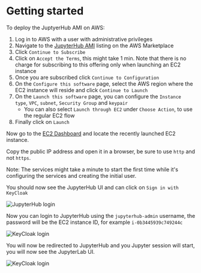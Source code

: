 # Getting started

To deploy the JuptyerHub AMI on AWS:

1. Log in to AWS with a user with administrative privileges
1. Navigate to the [JupyterHub AMI](https://aws.amazon.com/marketplace/pp/Daniel-Rodriguez-JupyterHub-multi-user-single-node/B07YSYZ2P6) listing on the AWS Marketplace
1. Click `Continue to Subscribe`
1. Click on `Accept the Terms`, this might take 1 min.
Note that there is no charge for subscribing to this offering only when launching an EC2 instance
1. Once you are subscribed click `Continue to Configuration`
1. On the `Configure this software` page, select the AWS region where the EC2 instance will reside and click `Continue to Launch`
1. On the `Launch this software` page, you can configure the `Instance type`, `VPC`, `subnet`, `Security Group` and `keypair`
    - You can also select `Launch through EC2` under `Choose Action`, to use the regular EC2 flow
1. Finally click on `Launch`

Now go to the [EC2 Dashboard](https://console.aws.amazon.com/ec2) and locate the recently launched EC2 instance.

Copy the public IP address and open it in a browser, be sure to use `http` and not `https`.

Note: The services might take a minute to start the first time while it's configuring the services and creating the initial user.

You should now see the JupyterHub UI and can click on `Sign in with KeyCloak`

![JupyterHub login](/assets/img/jupyterhub-ami/jhub-login.png)

Now you can login to JupyterHub using the `jupyterhub-admin` username, the
password will be the EC2 instance ID, for example `i-0b3445939c749244c`

![KeyCloak login](/assets/img/jupyterhub-ami/keycloak-login.png)

You will now be redirected to JupyterHub and you Jupyter session will start,
you will now see the JupyterLab UI.

![KeyCloak login](/assets/img/jupyterhub-ami/jlab.png)
